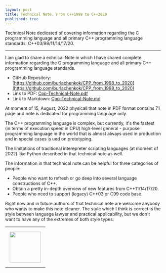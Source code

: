 ```yaml
---
layout: post
title: Technical Note. From C++1998 to C++2020
published: true
---
```


Technical Note dedicated of covering information regarding the C programming language and all primary C++ programming language standards: C++03/98/11/14/17/20.

---

I am glad to share a echnical Note in which I have shared complete information regarding the C programming language and all primary C++ programming language standards.

* GitHub Repository: [https://github.com/burlachenkok/CPP_from_1998_to_2020](https://github.com/burlachenkok/CPP_from_1998_to_2020)
* Link to PDF: [Cpp-Technical-Note.pdf](https://github.com/burlachenkok/CPP_from_1998_to_2020/blob/main/Cpp-Technical-Note.pdf)
* Link to Markdown: [Cpp-Technical-Note.md](https://github.com/burlachenkok/CPP_from_1998_to_2020/blob/main/Cpp-Technical-Note.md)

At moment of 15, August, 2022 physicall that note in PDF format contains 71 page and note is dedicated for programming language only.

The C++ programming language is complex, but currently, it's the fastest (in terms of execution speed in CPU) high-level general - purpose programming language in the world that is almost always used in production and in special cases is ued on prototyping. 

The limitations of traditional interepreter scripting languages (at moment of 2022) like Python described in that technical note as well.

The information in that technical note can be helpful for three categories of people:

* People who want to refresh or go deep into several language constructions of C++.
* Obtain a pretty in-depth overview of new features from C++11/14/17/20.
* People who need to support (legacy) C++03 or C99 code base.

Right now and in future authors of that technical note are welcome anybody who wants to make this note cleaner.  The style which I think is correct is the style between language lawyer and practical applicability, but we don't want to have any of the extremes of both style types.

<table>
<tr><td style="padding: 15px"> <img height="100px" src="https://burlachenkok.github.io/materials/cpp-logo.svg"/> </td></tr>
</table>



